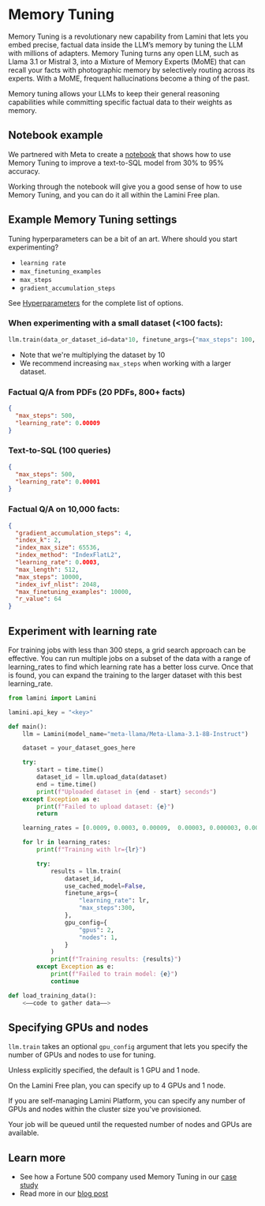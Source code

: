 # Memory Tuning

Memory Tuning is a revolutionary new capability from Lamini that lets you embed precise, factual data inside the LLM’s memory by tuning the LLM with millions of adapters. Memory Tuning turns any open LLM, such as Llama 3.1 or Mistral 3, into a Mixture of Memory Experts (MoME) that can recall your facts with photographic memory by selectively routing across its experts. With a MoME, frequent hallucinations become a thing of the past.

Memory tuning allows your LLMs to keep their general reasoning capabilities while committing specific factual data to their weights as memory.

## Notebook example

We partnered with Meta to create a [notebook](https://github.com/meta-llama/llama-recipes/blob/main/recipes/3p_integrations/lamini/text2sql_memory_tuning/README.md) that shows how to use Memory Tuning to improve a text-to-SQL model from 30% to 95% accuracy.

Working through the notebook will give you a good sense of how to use Memory Tuning, and you can do it all within the Lamini Free plan.

## Example Memory Tuning settings

Tuning hyperparameters can be a bit of an art. Where should you start experimenting?

- `learning rate`
- `max_finetuning_examples`
- `max_steps`
- `gradient_accumulation_steps`

See [Hyperparameters](hyperparameters.md) for the complete list of options.

### When experimenting with a small dataset (<100 facts):

```python
llm.train(data_or_dataset_id=data*10, finetune_args={"max_steps": 100, "learning_rate": 0.0003}, gpu_config={"gpus": 8, "nodes": 1})
```

- Note that we're multiplying the dataset by 10
- We recommend increasing `max_steps` when working with a larger dataset.

### Factual Q/A from PDFs (20 PDFs, 800+ facts)
```json
{
  "max_steps": 500,
  "learning_rate": 0.00009
}
```

### Text-to-SQL (100 queries)
```json
{
  "max_steps": 500,
  "learning_rate": 0.00001
}
```

### Factual Q/A on 10,000 facts:
```json
{
  "gradient_accumulation_steps": 4,
  "index_k": 2,
  "index_max_size": 65536,
  "index_method": "IndexFlatL2",
  "learning_rate": 0.0003,
  "max_length": 512,
  "max_steps": 10000,
  "index_ivf_nlist": 2048,
  "max_finetuning_examples": 10000,
  "r_value": 64
}
```

## Experiment with learning rate

For training jobs with less than 300 steps, a grid search approach can be effective. You can run multiple jobs on a subset of the data with a range of learning_rates to find which learning rate has a better loss curve. Once that is found, you can expand the training to the larger dataset with this best learning_rate.

```python
from lamini import Lamini

lamini.api_key = "<key>"

def main():
    llm = Lamini(model_name="meta-llama/Meta-Llama-3.1-8B-Instruct")

    dataset = your_dataset_goes_here

    try:
        start = time.time()
        dataset_id = llm.upload_data(dataset)
        end = time.time()
        print(f"Uploaded dataset in {end - start} seconds")
    except Exception as e:
        print(f"Failed to upload dataset: {e}")
        return

    learning_rates = [0.0009, 0.0003, 0.00009,  0.00003, 0.000003, 0.000009]

    for lr in learning_rates:
        print(f"Training with lr={lr}")

        try:
            results = llm.train(
                dataset_id,
                use_cached_model=False,
                finetune_args={
                    "learning_rate": lr,
                    "max_steps":300,
                },
                gpu_config={
                    "gpus": 2,
                    "nodes": 1,
                }
            )
            print(f"Training results: {results}")
        except Exception as e:
            print(f"Failed to train model: {e}")
            continue

def load_training_data():
    <——code to gather data——>
```

## Specifying GPUs and nodes

`llm.train` takes an optional `gpu_config` argument that lets you specify the number of GPUs and nodes to use for tuning.

Unless explicitly specified, the default is 1 GPU and 1 node.

On the Lamini Free plan, you can specify up to 4 GPUs and 1 node.

If you are self-managing Lamini Platform, you can specify any number of GPUs and nodes within the cluster size you've provisioned.

Your job will be queued until the requested number of nodes and GPUs are available.

## Learn more

- See how a Fortune 500 company used Memory Tuning in our [case study](https://www.lamini.ai/blog/llm-text-to-sql)
- Read more in our [blog post](http://www.lamini.ai/blog/lamini-memory-tuning)

